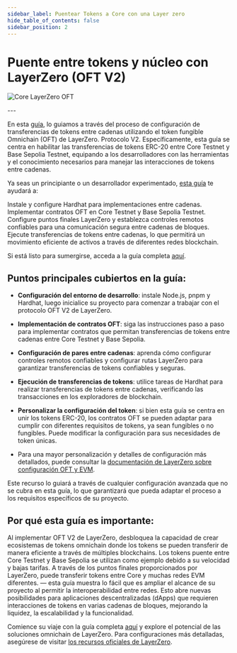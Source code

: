 ```yaml
---
sidebar_label: Puentear Tokens a Core con una Layer zero
hide_table_of_contents: false
sidebar_position: 2
---
```


# Puente entre tokens y núcleo con LayerZero (OFT V2)

![Core LayerZero OFT](https://github.com/user-attachments/assets/ac7382c0-6825-4fb8-91c2-5e022a2eca66)

---&#x20;

En esta [guía](https://github.com/coredao-org/LZ-OFT-V2-Core-Guide), lo guiamos a través del proceso de configuración de transferencias de tokens entre cadenas utilizando el token fungible Omnichain (OFT) de LayerZero. Protocolo V2. Específicamente, esta guía se centra en habilitar las transferencias de tokens ERC-20 entre Core Testnet y Base Sepolia Testnet, equipando a los desarrolladores con las herramientas y el conocimiento necesarios para manejar las interacciones de tokens entre cadenas.

Ya seas un principiante o un desarrollador experimentado, [esta guía](https://github.com/coredao-org/LZ-OFT-V2-Core-Guide) te ayudará a:

Instale y configure Hardhat para implementaciones entre cadenas.
Implementar contratos OFT en Core Testnet y Base Sepolia Testnet.
Configure puntos finales LayerZero y establezca controles remotos confiables para una comunicación segura entre cadenas de bloques.
Ejecute transferencias de tokens entre cadenas, lo que permitirá un movimiento eficiente de activos a través de diferentes redes blockchain.

Si está listo para sumergirse, acceda a la guía completa [aquí](https://github.com/coredao-org/LZ-OFT-V2-Core-Guide).

## Puntos principales cubiertos en la guía:

- **Configuración del entorno de desarrollo**: instale Node.js, pnpm y Hardhat, luego inicialice su proyecto para comenzar a trabajar con el protocolo OFT V2 de LayerZero.

- **Implementación de contratos OFT**: siga las instrucciones paso a paso para implementar contratos que permitan transferencias de tokens entre cadenas entre Core Testnet y Base Sepolia.

- **Configuración de pares entre cadenas**: aprenda cómo configurar controles remotos confiables y configurar rutas LayerZero para garantizar transferencias de tokens confiables y seguras.

- **Ejecución de transferencias de tokens**: utilice tareas de Hardhat para realizar transferencias de tokens entre cadenas, verificando las transacciones en los exploradores de blockchain.

- **Personalizar la configuración del token**: si bien esta guía se centra en unir los tokens ERC-20, los contratos OFT se pueden adaptar para cumplir con diferentes requisitos de tokens, ya sean fungibles o no fungibles. Puede modificar la configuración para sus necesidades de token únicas.

- Para una mayor personalización y detalles de configuración más detallados, puede consultar la [documentación de LayerZero sobre configuración OFT y EVM](https://docs.layerzero.network/v2/developers/evm/oft/quickstart).

Este recurso lo guiará a través de cualquier configuración avanzada que no se cubra en esta guía, lo que garantizará que pueda adaptar el proceso a los requisitos específicos de su proyecto.

## Por qué esta guía es importante:

Al implementar OFT V2 de LayerZero, desbloquea la capacidad de crear ecosistemas de tokens omnichain donde los tokens se pueden transferir de manera eficiente a través de múltiples blockchains. Los tokens puente entre Core Testnet y Base Sepolia se utilizan como ejemplo debido a su velocidad y bajas tarifas. A través de los puntos finales proporcionados por LayerZero, puede transferir tokens entre Core y muchas redes EVM diferentes. — esta guía muestra lo fácil que es ampliar el alcance de su proyecto al permitir la interoperabilidad entre redes. Esto abre nuevas posibilidades para aplicaciones descentralizadas (dApps) que requieren interacciones de tokens en varias cadenas de bloques, mejorando la liquidez, la escalabilidad y la funcionalidad.

Comience su viaje con la guía completa [aquí](https://github.com/coredao-org/LZ-OFT-V2-Core-Guide) y explore el potencial de las soluciones omnichain de LayerZero. Para configuraciones más detalladas, asegúrese de visitar [los recursos oficiales de LayerZero](https://docs.layerzero.network/v2/developers/evm/oft/quickstart).
